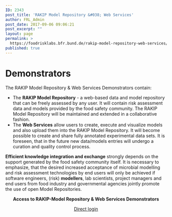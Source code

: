 ```yaml
---
ID: 2343
post_title: 'RAKIP Model Repository &#038; Web Services'
author: FRL_Admin
post_date: 2017-09-06 09:06:21
post_excerpt: ""
layout: page
permalink: >
  https://foodrisklabs.bfr.bund.de/rakip-model-repository-web-services/
published: true
---
```

<h1>Demonstrators</h1>
The RAKIP Model Repository &amp; Web Services Demonstrators contain:
<ul>
 	<li>The <strong>RAKIP Model Repository</strong> - a web-based data and model repository that can be freely assessed by any user. It will contain risk assessment data and models provided by the food safety community. The RAKIP Model Repository will be maintained and extended in a collaborative fashion.</li>
 	<li>The <strong>Web Services</strong> allow users to create, execute and visualize models and also upload them into the RAKIP Model Repository. It will become possible to create and share fully annotated experimental data sets. It is foreseen, that in the future new data/models entries will undergo a curation and quality control process.</li>
</ul>
<strong>Efficient knowledge integration and exchange</strong> strongly depends on the support generated by the food safety community itself. It is necessary to emphasize, that the desired increased acceptance of microbial modelling and risk assessment technologies by end users will only be achieved if software engineers, (risk) <strong>modellers</strong>, lab scientists, project managers and end users from food industry and governmental agencies jointly promote the use of open Model Repositories.
<strong><p style="text-align: center;">Access to RAKIP-Model Repository &amp; Web Services Demonstrators</p></strong>
<p style="text-align: center;"><a href="https://knime.bfrlab.de/com.knime.enterprise.server/#/RAKIP-Web-Portal&amp;user=RAKIP&amp;pw=RAKIP2017!" target="_blank" rel="noopener">Direct login </a></p>